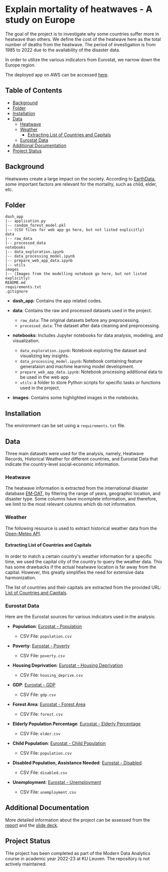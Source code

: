 # Explain mortality of heatwaves - A study on Europe

The goal of the project is to investigate why some countries suffer more in heatwave than others. We define the cost of the heatwave here as the total number of deaths from the heatwave. The period of investigation is from 1985 to 2022 due to the availability of the disaster data.

In order to utilize the various indicators from Eurostat, we narrow down the Europe region.

The deployed app on AWS can be accessed [here](http://test2.eu-north-1.elasticbeanstalk.com/).

## Table of Contents

- [Background](#background)
- [Folder](#folder)
- [Installation](#installation)
- [Data](#data)
  - [Heatwave](#heatwave)
  - [Weather](#weather)
    - [Extracting List of Countries and Capitals](#extracting-list-of-countries-and-capitals)
  - [Eurostat Data](#eurostat-data)
- [Additional Documentation](#additional-documentation)
- [Project Status](#project-status)

## Background

Heatwaves create a large impact on the society.
According to [EarthData](https://www.earthdata.nasa.gov/learn/pathfinders/disasters/extreme-heat-data-pathfinder), some important factors are relevant for the mortality, such as child, elder, etc.

## Folder

```
dash_app
|-- application.py
|-- random_forest_model.pkl
|-- (CSV files for web app go here, but not listed explicitly)
data
|-- raw_data
|-- processed_data
notebooks
|-- data_exploration.ipynb
|-- data_processing_model.ipynb
|-- prepare_web_app_data.ipynb
|-- utils
images
|-- (Images from the modelling notebook go here, but not listed explicitly)
README.md
requirements.txt
.gitignore
```
- **dash_app**: Contains the app related codes.
  
- **data**: Contains the raw and processed datasets used in the project.
  - `raw_data`: The original datasets before any preprocessing.
  - `processed_data`: The dataset after data cleaning and preprocessing.
  
- **notebooks**: Includes Jupyter notebooks for data analysis, modeling, and visualization.
  - `data_exploration.ipynb`: Notebook exploring the dataset and visualizing key insights.
  - `data_processing_model.ipynb`: Notebook containing feature generataion and machine learning model development.
  - `prepare_web_app_data.ipynb`: Notebook processing additional data to be used in the web app
  - `utils`: a folder to store Python scripts for specific tasks or functions used in the project.
  
- **images**: Contains some highlighted images in the notebooks.

## Installation

The environment can be set using a `requirements.txt` file.

## Data

Three main datasets were used for the analysis, namely, Heatwave Records, Historical Weather for different countries, and Eurostat Data that indicate the country-level social-economic information.

### Heatwave 

The heatwave information is extracted from the international disaster database [EM-DAT](https://www.emdat.be/), by filtering the range of years, geographic location, and disaster type. Some columns have incomplete information, and therefore, we limit to the most relevant columns which do not information.

### Weather 

The following resource is used to extract historical weather data from the [Open-Meteo API](https://open-meteo.com/en/docs/historical-weather-api).

#### Extracting List of Countries and Capitals

In order to match a certain country's weather information for a specific time, we used the capital city of the country to query the weather data. This has some drawbacks if the actual heatwave location is far away from the capital. However, this greatly simplifies the need for extensive data harmonization.

The list of countries and their capitals are extracted from the provided URL: [List of Countries and Capitals](http://techslides.com/list-of-countries-and-capitals).

### Eurostat Data

Here are the Eurostat sources for various indicators used in the analysis:

- **Population**: [Eurostat - Population](https://ec.europa.eu/eurostat/databrowser/view/DEMO_PJAN/default/table?lang=en)
  - CSV File: `population.csv`

- **Poverty**: [Eurostat - Poverty](https://ec.europa.eu/eurostat/databrowser/view/SDG_01_10/default/table?lang=en)
  - CSV File: `poverty.csv`

- **Housing Deprivation**: [Eurostat - Housing Deprivation](https://ec.europa.eu/eurostat/databrowser/view/SDG_11_11/default/table?lang=en)
  - CSV File: `housing_deprive.csv`

- **GDP**: [Eurostat - GDP](https://ec.europa.eu/eurostat/databrowser/view/SDG_08_10/default/table?lang=en)
  - CSV File: `gdp.csv`

- **Forest Area**: [Eurostat - Forest Area](https://ec.europa.eu/eurostat/databrowser/product/view/SDG_15_10)
  - CSV File: `forest.csv`

- **Elderly Population Percentage**: [Eurostat - Elderly Percentage](https://ec.europa.eu/eurostat/databrowser/view/TPS00028/default/table?lang=en)
  - CSV File: `elder.csv`

- **Child Population**: [Eurostat - Child Population](https://ec.europa.eu/eurostat/databrowser/view/yth_demo_010/default/table?lang=en)
  - CSV File: `population.csv`

- **Disabled Population, Assistance Needed**: [Eurostat - Disabled](https://ec.europa.eu/eurostat/databrowser/view/hlth_dpeh130/default/table?lang=en)
  - CSV File: `disabled.csv`

- **Unemployment**: [Eurostat - Unemployment](https://ec.europa.eu/eurostat/databrowser/product/view/SDG_08_40)
  - CSV File: `unemployment.csv`

## Additional Documentation

More detailed information about the project can be assessed from the [report](https://www.overleaf.com/read/rxvpzncftxkw) and the [slide deck](https://docs.google.com/presentation/d/1sA2jl_Rk2eRyNfLJIeVu0cI9nGPfiJaITWnXJ5g3eT4/edit?usp=sharing).

## Project Status

THe project has been completed as part of the Modern Data Analytics course in academic year 2022-23 at KU Leuven. The repository is not actively maintained.
